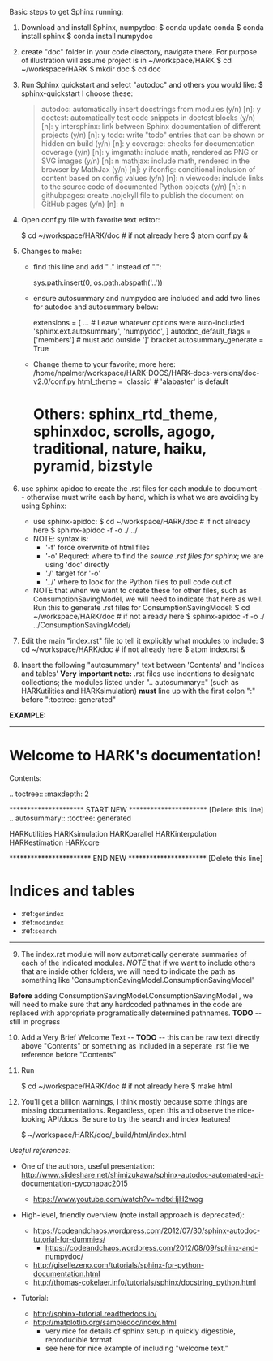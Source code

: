 Basic steps to get Sphinx running:

1. Download and install Sphinx, numpydoc:
    $ conda update conda
    $ conda install sphinx
    $ conda install numpydoc

2. create "doc" folder in your code directory, navigate there. For purpose of illustration will assume project is in ~/workspace/HARK
    $ cd ~/workspace/HARK
    $ mkdir doc
    $ cd doc

3. Run Sphinx quickstart and select "autodoc" and others you would like:
    $ sphinx-quickstart
   I choose these:
    > autodoc: automatically insert docstrings from modules (y/n) [n]: y
    > doctest: automatically test code snippets in doctest blocks (y/n) [n]: y
    > intersphinx: link between Sphinx documentation of different projects (y/n) [n]: y
    > todo: write "todo" entries that can be shown or hidden on build (y/n) [n]: y
    > coverage: checks for documentation coverage (y/n) [n]: y
    > imgmath: include math, rendered as PNG or SVG images (y/n) [n]: n
    > mathjax: include math, rendered in the browser by MathJax (y/n) [n]: y
    > ifconfig: conditional inclusion of content based on config values (y/n) [n]: n
    > viewcode: include links to the source code of documented Python objects (y/n) [n]: n
    > githubpages: create .nojekyll file to publish the document on GitHub pages (y/n) [n]: n

4. Open conf.py file with favorite text editor:

    $ cd ~/workspace/HARK/doc   # if not already here
    $ atom conf.py &

5. Changes to make:
    - find this line and add ".." instead of ".":

        sys.path.insert(0, os.path.abspath('..'))

    - ensure autosummary and numpydoc are included and add two lines for autodoc and autosummary below:

        extensions = [ ...             # Leave whatever options were auto-included
            'sphinx.ext.autosummary',
            'numpydoc',
            ]
        autodoc_default_flags = ['members']  # must add outside ']' bracket
        autosummary_generate = True          

    - Change theme to your favorite; more here: /home/npalmer/workspace/HARK-DOCS/HARK-docs-versions/doc-v2.0/conf.py
        html_theme = 'classic' # 'alabaster' is default
        # Others: sphinx_rtd_theme, sphinxdoc, scrolls, agogo, traditional, nature, haiku, pyramid, bizstyle

6. use sphinx-apidoc to create the .rst files for each module to document -- otherwise must write each by hand, which is what we are avoiding by using Sphinx:
    - use sphinx-apidoc:
        $ cd ~/workspace/HARK/doc   # if not already here
        $ sphinx-apidoc -f -o ./ ../
    - NOTE: syntax is:
        * '-f' force overwrite of html files
        * '-o' Requred: where to find the *source .rst files for sphinx*; we are using 'doc' directly
        * './' target for '-o'
        * '../' where to look for the Python files to pull code out of
    - NOTE that when we want to create these for other files, such as ConsumptionSavingModel, we will need to indicate that here as well. Run this to generate .rst files for ConsumptionSavingModel:
        $ cd ~/workspace/HARK/doc   # if not already here
        $ sphinx-apidoc -f -o ./ ../ConsumptionSavingModel/

7. Edit the main "index.rst" file to tell it explicitly what modules to include:
    $ cd ~/workspace/HARK/doc   # if not already here
    $ atom index.rst &

8. Insert the following "autosummary" text between 'Contents' and 'Indices and tables'
   **Very important note:** .rst files use indentions to designate collections; the modules listed under ".. autosummary::" (such as HARKutilities and HARKsimulation) **must** line up with the first colon ":" before ":toctree: generated"



**EXAMPLE:**

--------------------------------------------------------------------------------

Welcome to HARK's documentation!
================================

Contents:

.. toctree::
   :maxdepth: 2

********************* START NEW ********************** [Delete this line]
.. autosummary::
  :toctree: generated

  HARKutilities
  HARKsimulation
  HARKparallel
  HARKinterpolation
  HARKestimation
  HARKcore

*********************** END NEW ********************** [Delete this line]

Indices and tables
==================

* :ref:`genindex`
* :ref:`modindex`
* :ref:`search`

--------------------------------------------------------------------------------

9. The index.rst module will now automatically generate summaries of each of the indicated modules. *NOTE* that if we want to include others that are inside other folders, we will need to indicate the path as something like 'ConsumptionSavingModel.ConsumptionSavingModel'

**Before** adding ConsumptionSavingModel.ConsumptionSavingModel , we will need to make sure that any hardcoded pathnames in the code are replaced with appropriate programatically determined pathnames. **TODO** -- still in progress


10. Add a Very Brief Welcome Text -- **TODO** -- this can be raw text directly above "Contents" or something as included in a seperate .rst file we reference before "Contents"

11. Run

    $ cd ~/workspace/HARK/doc   # if not already here
    $ make html

10. You'll get a billion warnings, I think mostly because some things are missing documentations. Regardless,
    open this and observe the nice-looking API/docs. Be sure to try the search and index features!

    $ ~/workspace/HARK/doc/_build/html/index.html



_Useful references:_


- One of the authors, useful presentation: http://www.slideshare.net/shimizukawa/sphinx-autodoc-automated-api-documentation-pyconapac2015
    - https://www.youtube.com/watch?v=mdtxHjH2wog

- High-level, friendly overview (note install approach is deprecated):
    - https://codeandchaos.wordpress.com/2012/07/30/sphinx-autodoc-tutorial-for-dummies/
        - https://codeandchaos.wordpress.com/2012/08/09/sphinx-and-numpydoc/
    - http://gisellezeno.com/tutorials/sphinx-for-python-documentation.html
    - http://thomas-cokelaer.info/tutorials/sphinx/docstring_python.html

- Tutorial:
    - http://sphinx-tutorial.readthedocs.io/
    - http://matplotlib.org/sampledoc/index.html
        - very nice for details of sphinx setup in quickly digestible, reproducible format.
        - see here for nice example of including "welcome text."
